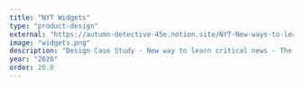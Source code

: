 ```yaml
---
title: "NYT Widgets"
type: "product-design"
external: "https://autumn-detective-45e.notion.site/NYT-New-ways-to-learn-critical-news-from-the-New-York-Times-2ff844b8e4ea481c94ff91bbf3442a15"
image: "widgets.png"
description: "Design Case Study · New way to learn critical news · The New York Times"
year: "2020"
order: 20.0
---
```

